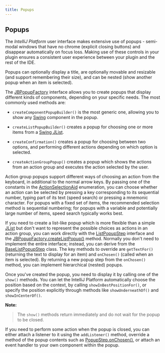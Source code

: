 ```yaml
---
title: Popups
---
```



## Popups

The *IntelliJ Platform* user interface makes extensive use of popups \- semi-modal windows that have no chrome (explicit closing buttons) and disappear automatically on focus loss.
Making use of these controls in your plugin ensures a consistent user experience between your plugin and the rest of the IDE.

Popups can optionally display a title, are optionally movable and resizable (and support remembering their size), and can be nested (show another popup when an item is selected).

The
[JBPopupFactory](upsource:///platform/platform-api/src/com/intellij/openapi/ui/popup/JBPopupFactory.java)
interface allows you to create popups that display different kinds of components, depending on your specific needs.
The most commonly used methods are:

*  `createComponentPopupBuilder()` is the most generic one, allowing you to show any
[Swing](http://docs.oracle.com/javase/tutorial/uiswing/start/index.html)
component in the popup.

*  `createListPopupBuilder()` creates a popup for choosing one or more items from a
    [Swing JList](http://docs.oracle.com/javase/8/docs/api/javax/swing/JList.html).

*  `createConfirmation()` creates a popup for choosing between two options, and performing different actions depending on which option is selected.

*  `createActionGroupPopup()` creates a popup which shows the actions from an action group and executes the action selected by the user.

Action group popups support different ways of choosing an action from the keyboard, in additional to the normal arrow keys.
By passing one of the constants in the
[ActionSelectionAid](upsource:///platform/platform-api/src/com/intellij/openapi/ui/popup/JBPopupFactory.java)
enumeration, you can choose whether an action can be selected by pressing a key corresponding to its sequential number, typing part of its text (speed search) or pressing a mnemonic character.
For popups with a fixed set of items, the recommended selection method is sequential numbering;
for popups with a variable and potentially large number of items, speed search typically works best.

If you need to create a list-like popup which is more flexible than a simple
[JList](http://docs.oracle.com/javase/8/docs/api/javax/swing/JList.html)
but don't want to represent the possible choices as actions in an action group, you can work directly with the
[ListPopupStep](upsource:///platform/platform-api/src/com/intellij/openapi/ui/popup/ListPopupStep.java)
interface and the
[JBPopupFactory.createListPopup()](upsource:///platform/platform-api/src/com/intellij/openapi/ui/popup/JBPopupFactory.java)
method.
Normally you don't need to implement the entire interface; instead, you can derive from the
[BaseListPopupStep](upsource:///platform/platform-api/src/com/intellij/openapi/ui/popup/util/BaseListPopupStep.java)
class.
The key methods to override are `getTextFor()` (returning the text to display for an item) and `onChosen()` (called when an item is selected).
By returning a new popup step from the `onChosen()` method, you can implement hierarchical (nested) popups.

Once you've created the popup, you need to display it by calling one of the `show()` methods.
You can let the IntelliJ Platform automatically choose the position based on the context, by calling `showInBestPositionFor()`, or specify the position explicitly through methods like `showUnderneathOf()` and `showInCenterOf()`.


**Note:**

>  The `show()` methods return immediately and do not wait for the popup to be closed.

If you need to perform some action when the popup is closed, you can either attach a listener to it using the `addListener()` method, override a method of the popup contents such as
[PopupStep.onChosen()](upsource:///platform/platform-api/src/com/intellij/openapi/ui/popup/PopupStep.java),
or attach an event handler to your own component within the popup.

